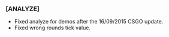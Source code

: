 ### \[ANALYZE\]

- Fixed analyze for demos after the 16/09/2015 CSGO update.
- Fixed wrong rounds tick value.
